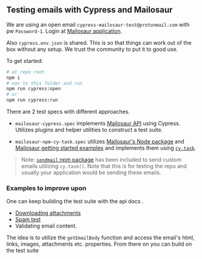 ## Testing emails with Cypress and Mailosaur

We are using an open email `cypress-mailosaur-test@protonmail.com` with pw `Password-1`. Login at [Mailosaur application](https://mailosaur.com/app/).

Also `cypress.env.json` is shared.
This is so that things can work out of the box without any setup. We trust the community to put it to good use.

To get started:

```bash
# at repo root
npm i
# nav to this folder and run
npm run cypress:open
# or
npm run cypress:run
```

There are 2 test specs with different approaches.

* `mailosaur-cypress.spec` implements [Mailosaur API](https://docs.mailosaur.com/reference) using Cypress. Utilizes plugins and helper utilities to construct a test suite.

* `mailosaur-npm-cy-task.spec` utilizes [Mailosaur's Node package](https://www.npmjs.com/package/mailosaur) and [Mailosaur getting started examples](https://docs.mailosaur.com/docs/development) and implements them using [`cy.task`](https://docs.cypress.io/api/commands/task.html#Syntax).

> Note: [`sendmail` npm package](https://www.npmjs.com/package/sendmail) has been included to send custom emails utilizing `cy.task()`. Note that this is for testing the repo and usually your application would be sending these emails.

### Examples to improve upon

One can keep building the test suite with the api docs [](https://docs.mailosaur.com/reference).

* [Downloading attachments](https://docs.mailosaur.com/reference#download-an-attachment)
* [Spam test](https://docs.mailosaur.com/reference#perform-a-spam-test)
* Validating email content.

The idea is to utilize the `getEmailBody` function and access the email's html, links, images, attachments etc. properties. From there on you can build on the test suite
